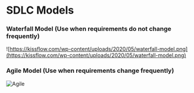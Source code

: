 # SDLC Models

### Waterfall Model (Use when requirements do not change frequently)

![https://kissflow.com/wp-content/uploads/2020/05/waterfall-model.png](https://kissflow.com/wp-content/uploads/2020/05/waterfall-model.png)

### Agile Model (Use when requirements change frequently)

![Agile](https://static.javatpoint.com/tutorial/software-engineering/images/software-engineering-agile-model.png)
